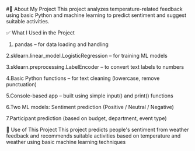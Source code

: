 #🧾 About My Project
This project analyzes temperature-related feedback using basic Python and machine learning to predict sentiment and suggest suitable activities.

✅ What I Used in the Project   
1. pandas – for data loading and handling
   
2.sklearn.linear_model.LogisticRegression – for training ML models

3.sklearn.preprocessing.LabelEncoder – to convert text labels to numbers

4.Basic Python functions – for text cleaning (lowercase, remove punctuation)

5.Console-based app – built using simple input() and print() functions

6.Two ML models: Sentiment prediction (Positive / Neutral / Negative)

7.Participant prediction (based on budget, department, event type)

🔹 Use of This Project
This project predicts people's sentiment from weather feedback and recommends suitable activities based on temperature and weather using basic machine learning techniques
